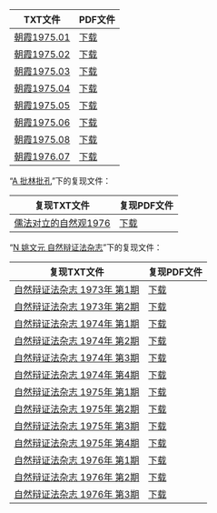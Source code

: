 | TXT文件 | PDF文件 |
| ------- | ------- |
| [朝霞1975.01](%E6%9C%9D%E9%9C%9E1975.01.txt) | [下载](%E6%9C%9D%E9%9C%9E1975.01.pdf) |
| [朝霞1975.02](%E6%9C%9D%E9%9C%9E1975.02.txt) | [下载](%E6%9C%9D%E9%9C%9E1975.02.pdf) |
| [朝霞1975.03](%E6%9C%9D%E9%9C%9E1975.03.txt) | [下载](%E6%9C%9D%E9%9C%9E1975.03.pdf) |
| [朝霞1975.04](%E6%9C%9D%E9%9C%9E1975.04.txt) | [下载](%E6%9C%9D%E9%9C%9E1975.04.pdf) |
| [朝霞1975.05](%E6%9C%9D%E9%9C%9E1975.05.txt) | [下载](%E6%9C%9D%E9%9C%9E1975.05.pdf) |
| [朝霞1975.06](%E6%9C%9D%E9%9C%9E1975.06.txt) | [下载](%E6%9C%9D%E9%9C%9E1975.06.pdf) |
| [朝霞1975.08](%E6%9C%9D%E9%9C%9E1975.08.txt) | [下载](%E6%9C%9D%E9%9C%9E1975.08.pdf) |
| [朝霞1976.07](%E6%9C%9D%E9%9C%9E1976.07.txt) | [下载](%E6%9C%9D%E9%9C%9E1976.07.pdf) |

“[A 批林批孔](../A%20%E6%89%B9%E6%9E%97%E6%89%B9%E5%AD%94)”下的复现文件：

| 复现TXT文件 | 复现PDF文件 |
| ------- | ------- |
| [儒法对立的自然观1976](../A%20%E6%89%B9%E6%9E%97%E6%89%B9%E5%AD%94/%E5%84%92%E6%B3%95%E5%AF%B9%E7%AB%8B%E7%9A%84%E8%87%AA%E7%84%B6%E8%A7%821976.txt) | [下载](../A%20%E6%89%B9%E6%9E%97%E6%89%B9%E5%AD%94/%E5%84%92%E6%B3%95%E5%AF%B9%E7%AB%8B%E7%9A%84%E8%87%AA%E7%84%B6%E8%A7%821976.pdf) |

“[N 姚文元 自然辩证法杂志](../N%20%E5%A7%9A%E6%96%87%E5%85%83%20%E8%87%AA%E7%84%B6%E8%BE%A9%E8%AF%81%E6%B3%95%E6%9D%82%E5%BF%97)”下的复现文件：

| 复现TXT文件 | 复现PDF文件 |
| ------- | ------- |
| [自然辩证法杂志 1973年 第1期](../N%20%E5%A7%9A%E6%96%87%E5%85%83%20%E8%87%AA%E7%84%B6%E8%BE%A9%E8%AF%81%E6%B3%95%E6%9D%82%E5%BF%97/%E8%87%AA%E7%84%B6%E8%BE%A9%E8%AF%81%E6%B3%95%E6%9D%82%E5%BF%97%201973%E5%B9%B4%20%E7%AC%AC1%E6%9C%9F.txt) | [下载](../N%20%E5%A7%9A%E6%96%87%E5%85%83%20%E8%87%AA%E7%84%B6%E8%BE%A9%E8%AF%81%E6%B3%95%E6%9D%82%E5%BF%97/%E8%87%AA%E7%84%B6%E8%BE%A9%E8%AF%81%E6%B3%95%E6%9D%82%E5%BF%97%201973%E5%B9%B4%20%E7%AC%AC1%E6%9C%9F.pdf) |
| [自然辩证法杂志 1973年 第2期](../N%20%E5%A7%9A%E6%96%87%E5%85%83%20%E8%87%AA%E7%84%B6%E8%BE%A9%E8%AF%81%E6%B3%95%E6%9D%82%E5%BF%97/%E8%87%AA%E7%84%B6%E8%BE%A9%E8%AF%81%E6%B3%95%E6%9D%82%E5%BF%97%201973%E5%B9%B4%20%E7%AC%AC2%E6%9C%9F.txt) | [下载](../N%20%E5%A7%9A%E6%96%87%E5%85%83%20%E8%87%AA%E7%84%B6%E8%BE%A9%E8%AF%81%E6%B3%95%E6%9D%82%E5%BF%97/%E8%87%AA%E7%84%B6%E8%BE%A9%E8%AF%81%E6%B3%95%E6%9D%82%E5%BF%97%201973%E5%B9%B4%20%E7%AC%AC2%E6%9C%9F.pdf) |
| [自然辩证法杂志 1974年 第1期](../N%20%E5%A7%9A%E6%96%87%E5%85%83%20%E8%87%AA%E7%84%B6%E8%BE%A9%E8%AF%81%E6%B3%95%E6%9D%82%E5%BF%97/%E8%87%AA%E7%84%B6%E8%BE%A9%E8%AF%81%E6%B3%95%E6%9D%82%E5%BF%97%201974%E5%B9%B4%20%E7%AC%AC1%E6%9C%9F.txt) | [下载](../N%20%E5%A7%9A%E6%96%87%E5%85%83%20%E8%87%AA%E7%84%B6%E8%BE%A9%E8%AF%81%E6%B3%95%E6%9D%82%E5%BF%97/%E8%87%AA%E7%84%B6%E8%BE%A9%E8%AF%81%E6%B3%95%E6%9D%82%E5%BF%97%201974%E5%B9%B4%20%E7%AC%AC1%E6%9C%9F.pdf) |
| [自然辩证法杂志 1974年 第2期](../N%20%E5%A7%9A%E6%96%87%E5%85%83%20%E8%87%AA%E7%84%B6%E8%BE%A9%E8%AF%81%E6%B3%95%E6%9D%82%E5%BF%97/%E8%87%AA%E7%84%B6%E8%BE%A9%E8%AF%81%E6%B3%95%E6%9D%82%E5%BF%97%201974%E5%B9%B4%20%E7%AC%AC2%E6%9C%9F.txt) | [下载](../N%20%E5%A7%9A%E6%96%87%E5%85%83%20%E8%87%AA%E7%84%B6%E8%BE%A9%E8%AF%81%E6%B3%95%E6%9D%82%E5%BF%97/%E8%87%AA%E7%84%B6%E8%BE%A9%E8%AF%81%E6%B3%95%E6%9D%82%E5%BF%97%201974%E5%B9%B4%20%E7%AC%AC2%E6%9C%9F.pdf) |
| [自然辩证法杂志 1974年 第3期](../N%20%E5%A7%9A%E6%96%87%E5%85%83%20%E8%87%AA%E7%84%B6%E8%BE%A9%E8%AF%81%E6%B3%95%E6%9D%82%E5%BF%97/%E8%87%AA%E7%84%B6%E8%BE%A9%E8%AF%81%E6%B3%95%E6%9D%82%E5%BF%97%201974%E5%B9%B4%20%E7%AC%AC3%E6%9C%9F.txt) | [下载](../N%20%E5%A7%9A%E6%96%87%E5%85%83%20%E8%87%AA%E7%84%B6%E8%BE%A9%E8%AF%81%E6%B3%95%E6%9D%82%E5%BF%97/%E8%87%AA%E7%84%B6%E8%BE%A9%E8%AF%81%E6%B3%95%E6%9D%82%E5%BF%97%201974%E5%B9%B4%20%E7%AC%AC3%E6%9C%9F.pdf) |
| [自然辩证法杂志 1974年 第4期](../N%20%E5%A7%9A%E6%96%87%E5%85%83%20%E8%87%AA%E7%84%B6%E8%BE%A9%E8%AF%81%E6%B3%95%E6%9D%82%E5%BF%97/%E8%87%AA%E7%84%B6%E8%BE%A9%E8%AF%81%E6%B3%95%E6%9D%82%E5%BF%97%201974%E5%B9%B4%20%E7%AC%AC4%E6%9C%9F.txt) | [下载](../N%20%E5%A7%9A%E6%96%87%E5%85%83%20%E8%87%AA%E7%84%B6%E8%BE%A9%E8%AF%81%E6%B3%95%E6%9D%82%E5%BF%97/%E8%87%AA%E7%84%B6%E8%BE%A9%E8%AF%81%E6%B3%95%E6%9D%82%E5%BF%97%201974%E5%B9%B4%20%E7%AC%AC4%E6%9C%9F.pdf) |
| [自然辩证法杂志 1975年 第1期](../N%20%E5%A7%9A%E6%96%87%E5%85%83%20%E8%87%AA%E7%84%B6%E8%BE%A9%E8%AF%81%E6%B3%95%E6%9D%82%E5%BF%97/%E8%87%AA%E7%84%B6%E8%BE%A9%E8%AF%81%E6%B3%95%E6%9D%82%E5%BF%97%201975%E5%B9%B4%20%E7%AC%AC1%E6%9C%9F.txt) | [下载](../N%20%E5%A7%9A%E6%96%87%E5%85%83%20%E8%87%AA%E7%84%B6%E8%BE%A9%E8%AF%81%E6%B3%95%E6%9D%82%E5%BF%97/%E8%87%AA%E7%84%B6%E8%BE%A9%E8%AF%81%E6%B3%95%E6%9D%82%E5%BF%97%201975%E5%B9%B4%20%E7%AC%AC1%E6%9C%9F.pdf) |
| [自然辩证法杂志 1975年 第2期](../N%20%E5%A7%9A%E6%96%87%E5%85%83%20%E8%87%AA%E7%84%B6%E8%BE%A9%E8%AF%81%E6%B3%95%E6%9D%82%E5%BF%97/%E8%87%AA%E7%84%B6%E8%BE%A9%E8%AF%81%E6%B3%95%E6%9D%82%E5%BF%97%201975%E5%B9%B4%20%E7%AC%AC2%E6%9C%9F.txt) | [下载](../N%20%E5%A7%9A%E6%96%87%E5%85%83%20%E8%87%AA%E7%84%B6%E8%BE%A9%E8%AF%81%E6%B3%95%E6%9D%82%E5%BF%97/%E8%87%AA%E7%84%B6%E8%BE%A9%E8%AF%81%E6%B3%95%E6%9D%82%E5%BF%97%201975%E5%B9%B4%20%E7%AC%AC2%E6%9C%9F.pdf) |
| [自然辩证法杂志 1975年 第3期](../N%20%E5%A7%9A%E6%96%87%E5%85%83%20%E8%87%AA%E7%84%B6%E8%BE%A9%E8%AF%81%E6%B3%95%E6%9D%82%E5%BF%97/%E8%87%AA%E7%84%B6%E8%BE%A9%E8%AF%81%E6%B3%95%E6%9D%82%E5%BF%97%201975%E5%B9%B4%20%E7%AC%AC3%E6%9C%9F.txt) | [下载](../N%20%E5%A7%9A%E6%96%87%E5%85%83%20%E8%87%AA%E7%84%B6%E8%BE%A9%E8%AF%81%E6%B3%95%E6%9D%82%E5%BF%97/%E8%87%AA%E7%84%B6%E8%BE%A9%E8%AF%81%E6%B3%95%E6%9D%82%E5%BF%97%201975%E5%B9%B4%20%E7%AC%AC3%E6%9C%9F.pdf) |
| [自然辩证法杂志 1975年 第4期](../N%20%E5%A7%9A%E6%96%87%E5%85%83%20%E8%87%AA%E7%84%B6%E8%BE%A9%E8%AF%81%E6%B3%95%E6%9D%82%E5%BF%97/%E8%87%AA%E7%84%B6%E8%BE%A9%E8%AF%81%E6%B3%95%E6%9D%82%E5%BF%97%201975%E5%B9%B4%20%E7%AC%AC4%E6%9C%9F.txt) | [下载](../N%20%E5%A7%9A%E6%96%87%E5%85%83%20%E8%87%AA%E7%84%B6%E8%BE%A9%E8%AF%81%E6%B3%95%E6%9D%82%E5%BF%97/%E8%87%AA%E7%84%B6%E8%BE%A9%E8%AF%81%E6%B3%95%E6%9D%82%E5%BF%97%201975%E5%B9%B4%20%E7%AC%AC4%E6%9C%9F.pdf) |
| [自然辩证法杂志 1976年 第1期](../N%20%E5%A7%9A%E6%96%87%E5%85%83%20%E8%87%AA%E7%84%B6%E8%BE%A9%E8%AF%81%E6%B3%95%E6%9D%82%E5%BF%97/%E8%87%AA%E7%84%B6%E8%BE%A9%E8%AF%81%E6%B3%95%E6%9D%82%E5%BF%97%201976%E5%B9%B4%20%E7%AC%AC1%E6%9C%9F.txt) | [下载](../N%20%E5%A7%9A%E6%96%87%E5%85%83%20%E8%87%AA%E7%84%B6%E8%BE%A9%E8%AF%81%E6%B3%95%E6%9D%82%E5%BF%97/%E8%87%AA%E7%84%B6%E8%BE%A9%E8%AF%81%E6%B3%95%E6%9D%82%E5%BF%97%201976%E5%B9%B4%20%E7%AC%AC1%E6%9C%9F.pdf) |
| [自然辩证法杂志 1976年 第2期](../N%20%E5%A7%9A%E6%96%87%E5%85%83%20%E8%87%AA%E7%84%B6%E8%BE%A9%E8%AF%81%E6%B3%95%E6%9D%82%E5%BF%97/%E8%87%AA%E7%84%B6%E8%BE%A9%E8%AF%81%E6%B3%95%E6%9D%82%E5%BF%97%201976%E5%B9%B4%20%E7%AC%AC2%E6%9C%9F.txt) | [下载](../N%20%E5%A7%9A%E6%96%87%E5%85%83%20%E8%87%AA%E7%84%B6%E8%BE%A9%E8%AF%81%E6%B3%95%E6%9D%82%E5%BF%97/%E8%87%AA%E7%84%B6%E8%BE%A9%E8%AF%81%E6%B3%95%E6%9D%82%E5%BF%97%201976%E5%B9%B4%20%E7%AC%AC2%E6%9C%9F.pdf) |
| [自然辩证法杂志 1976年 第3期](../N%20%E5%A7%9A%E6%96%87%E5%85%83%20%E8%87%AA%E7%84%B6%E8%BE%A9%E8%AF%81%E6%B3%95%E6%9D%82%E5%BF%97/%E8%87%AA%E7%84%B6%E8%BE%A9%E8%AF%81%E6%B3%95%E6%9D%82%E5%BF%97%201976%E5%B9%B4%20%E7%AC%AC3%E6%9C%9F.txt) | [下载](../N%20%E5%A7%9A%E6%96%87%E5%85%83%20%E8%87%AA%E7%84%B6%E8%BE%A9%E8%AF%81%E6%B3%95%E6%9D%82%E5%BF%97/%E8%87%AA%E7%84%B6%E8%BE%A9%E8%AF%81%E6%B3%95%E6%9D%82%E5%BF%97%201976%E5%B9%B4%20%E7%AC%AC3%E6%9C%9F.pdf) |

